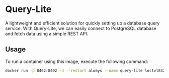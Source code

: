 # Query-Lite

A lightweight and efficient solution for quickly setting up a database query service. With Query-Lite, we can easily connect to PostgreSQL database and fetch data using a simple REST API.

## Usage

To run a container using this image, execute the following command:

```sh
docker run -p 8402:8402 -d --restart always --name query-lite loctvl842/query-lite
```
